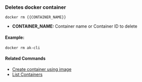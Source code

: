 ### Deletes docker container

`docker rm {{CONTAINER_NAME}}`

- <b>CONTAINER_NAME: </b>Container name or Container ID to delete

#### Example:

`docker rm ak-cli`

#### Related Commands

- [Create container using image](docker-container-create.md)
- [List Containers](docker-container-list.md)